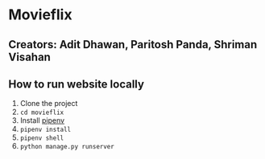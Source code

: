 # Movieflix

## Creators: Adit Dhawan, Paritosh Panda, Shriman Visahan

## How to run website locally

1. Clone the project
2. `cd movieflix`
3. Install [pipenv](https://pypi.org/project/pipenv/)
4. `pipenv install`
5. `pipenv shell`
6. `python manage.py runserver`
